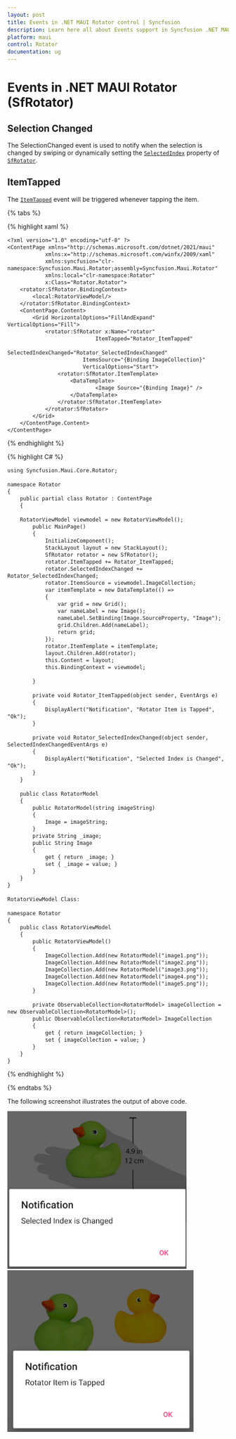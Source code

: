```yaml
---
layout: post
title: Events in .NET MAUI Rotator control | Syncfusion
description: Learn here all about Events support in Syncfusion .NET MAUI Rotator (SfRotator) control, its elements and more.
platform: maui 
control: Rotator 
documentation: ug
---
```


# Events in .NET MAUI Rotator (SfRotator)

## Selection Changed

The SelectionChanged event is used to notify when the selection is changed by swiping or dynamically setting the [`SelectedIndex`](link) property of [`SfRotator`](link).

## ItemTapped

The [`ItemTapped`](link) event will be triggered whenever tapping the item.

{% tabs %}

{% highlight xaml %}

    <?xml version="1.0" encoding="utf-8" ?>
    <ContentPage xmlns="http://schemas.microsoft.com/dotnet/2021/maui"
                xmlns:x="http://schemas.microsoft.com/winfx/2009/xaml"
                xmlns:syncfusion="clr-namespace:Syncfusion.Maui.Rotator;assembly=Syncfusion.Maui.Rotator"
                xmlns:local="clr-namespace:Rotator"
                x:Class="Rotator.Rotator">
        <rotator:SfRotator.BindingContext>
            <local:RotatorViewModel/>
        </rotator:SfRotator.BindingContext>
        <ContentPage.Content>
            <Grid HorizontalOptions="FillAndExpand" VerticalOptions="Fill">
                <rotator:SfRotator x:Name="rotator" 
                                ItemTapped="Rotator_ItemTapped"
                                SelectedIndexChanged="Rotator_SelectedIndexChanged"
                            ItemsSource="{Binding ImageCollection}" 
                            VerticalOptions="Start">
                    <rotator:SfRotator.ItemTemplate>
                        <DataTemplate>
                                <Image Source="{Binding Image}" />
                        </DataTemplate>
                    </rotator:SfRotator.ItemTemplate>
                </rotator:SfRotator>
            </Grid>
        </ContentPage.Content>
    </ContentPage>

{% endhighlight %}

{% highlight C# %}

    using Syncfusion.Maui.Core.Rotator;

    namespace Rotator
    {
        public partial class Rotator : ContentPage
        {

        RotatorViewModel viewmodel = new RotatorViewModel();
            public MainPage()
            {
                InitializeComponent();
                StackLayout layout = new StackLayout();
                SfRotator rotator = new SfRotator();
                rotator.ItemTapped += Rotator_ItemTapped;
                rotator.SelectedIndexChanged += Rotator_SelectedIndexChanged;
                rotator.ItemsSource = viewmodel.ImageCollection;
                var itemTemplate = new DataTemplate(() =>
                {
                    var grid = new Grid();
                    var nameLabel = new Image();
                    nameLabel.SetBinding(Image.SourceProperty, "Image");
                    grid.Children.Add(nameLabel);
                    return grid;
                });
                rotator.ItemTemplate = itemTemplate;
                layout.Children.Add(rotator);
                this.Content = layout;
                this.BindingContext = viewmodel;

            }

            private void Rotator_ItemTapped(object sender, EventArgs e)
            {
                DisplayAlert("Notification", "Rotator Item is Tapped", "Ok");
            }

            private void Rotator_SelectedIndexChanged(object sender, SelectedIndexChangedEventArgs e)
            {
                DisplayAlert("Notification", "Selected Index is Changed", "Ok");
            }
        }

        public class RotatorModel
        {
            public RotatorModel(string imageString)
            {
                Image = imageString;
            }
            private String _image;
            public String Image
            {
                get { return _image; }
                set { _image = value; }
            }
        }
    }

    RotatorViewModel Class:

    namespace Rotator
    {
        public class RotatorViewModel
        {
            public RotatorViewModel()
            {
                ImageCollection.Add(new RotatorModel("image1.png"));
                ImageCollection.Add(new RotatorModel("image2.png"));
                ImageCollection.Add(new RotatorModel("image3.png"));
                ImageCollection.Add(new RotatorModel("image4.png"));
                ImageCollection.Add(new RotatorModel("image5.png"));
            }

            private ObservableCollection<RotatorModel> imageCollection = new ObservableCollection<RotatorModel>();
            public ObservableCollection<RotatorModel> ImageCollection
            {
                get { return imageCollection; }
                set { imageCollection = value; }
            }
        }
    }

{% endhighlight %}

{% endtabs %}

The following screenshot illustrates the output of above code.

![Rotator_SelectedIndexChanged](images/SelectedIndexChanged.png)
![Rotator_ItemTapped](images/ItemTapped.png)




   




